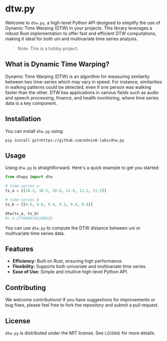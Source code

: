 
# dtw.py

Welcome to `dtw.py`, a high-level Python API designed to simplify the use of Dynamic Time Warping (DTW) in your projects. This library leverages a robust Rust implementation to offer fast and efficient DTW computations, making it ideal for both uni and multivariate time series analysis.

> Note: This is a hobby project.

## What is Dynamic Time Warping?

Dynamic Time Warping (DTW) is an algorithm for measuring similarity between two time-series which may vary in speed. For instance, similarities in walking patterns could be detected, even if one person was walking faster than the other. DTW has applications in various fields such as audio and speech processing, finance, and health monitoring, where time series data is a key component.

## Installation

You can install `dtw.py` using:

```
pip install git+https://github.com/m3nin0-labs/dtw.py
```

## Usage

Using `dtw.py` is straightforward. Here's a quick example to get you started:

```python
from dtwpy import dtw

# time-series a
ts_a = [[10.2, 10.5, 10.8, 11.0, 11.2, 11.5]]

# time-series b
ts_b = [[9.8, 9.6, 9.4, 9.2, 9.0, 8.8]]

dtw(ts_a, ts_b)
#> 4.2778496742248535
```

You can use `dtw.py` to compute the DTW distance between uni or multivariate time series data.

## Features

- **Efficiency:** Built on Rust, ensuring high performance.
- **Flexibility:** Supports both univariate and multivariate time series.
- **Ease of Use:** Simple and intuitive high-level Python API.

## Contributing

We welcome contributions! If you have suggestions for improvements or bug fixes, please feel free to fork the repository and submit a pull request.

## License

`dtw.py` is distributed under the MIT license. See `LICENSE` for more details.
